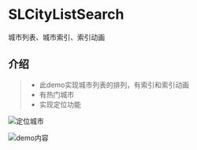 # SLCityListSearch
城市列表、城市索引、索引动画

## 介绍
> * 此demo实现城市列表的排列，有索引和索引动画
> * 有热门城市
> * 实现定位功能

![定位城市][1]

![demo内容][2]

[1]: https://github.com/shanlianging/SLCityListSearch/blob/master/resources/2174586D-3D0E-40DA-8B8F-48D7CC1EE6E9.png?raw=true
[2]: https://github.com/shanlianging/SLCityListSearch/blob/master/resources/image.gif?raw=true
